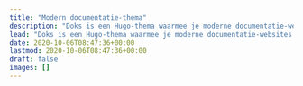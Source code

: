 ```yaml
---
title: "Modern documentatie-thema"
description: "Doks is een Hugo-thema waarmee je moderne documentatie-websites kunt bouwen die veilig, snel en klaar voor SEO zijn — standaard."
lead: "Doks is een Hugo-thema waarmee je moderne documentatie-websites kunt bouwen die veilig, snel en klaar voor SEO zijn — standaard."
date: 2020-10-06T08:47:36+00:00
lastmod: 2020-10-06T08:47:36+00:00
draft: false
images: []
---
```

